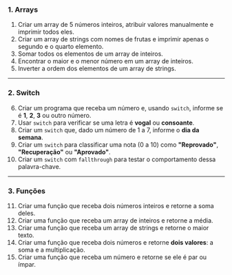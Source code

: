 ### **1. Arrays**

1. Criar um array de 5 números inteiros, atribuir valores manualmente e imprimir todos eles.
2. Criar um array de strings com nomes de frutas e imprimir apenas o segundo e o quarto elemento.
3. Somar todos os elementos de um array de inteiros.
4. Encontrar o maior e o menor número em um array de inteiros.
5. Inverter a ordem dos elementos de um array de strings.

---

### **2. Switch**

6. Criar um programa que receba um número e, usando `switch`, informe se é **1**, **2**, **3** ou outro número.
7. Usar `switch` para verificar se uma letra é **vogal** ou **consoante**.
8. Criar um `switch` que, dado um número de 1 a 7, informe o **dia da semana**.
9. Criar um `switch` para classificar uma nota (0 a 10) como **"Reprovado"**, **"Recuperação"** ou **"Aprovado"**.
10. Criar um `switch` com `fallthrough` para testar o comportamento dessa palavra-chave.

---

### **3. Funções**

11. Criar uma função que receba dois números inteiros e retorne a soma deles.
12. Criar uma função que receba um array de inteiros e retorne a média.
13. Criar uma função que receba um array de strings e retorne o maior texto.
14. Criar uma função que receba dois números e retorne **dois valores**: a soma e a multiplicação.
15. Criar uma função que receba um número e retorne se ele é par ou ímpar.

